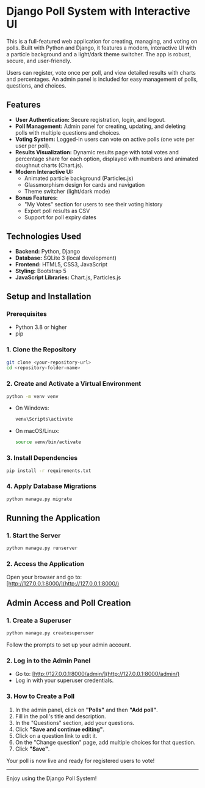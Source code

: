 # Django Poll System with Interactive UI

This is a full-featured web application for creating, managing, and voting on polls. Built with Python and Django, it features a modern, interactive UI with a particle background and a light/dark theme switcher. The app is robust, secure, and user-friendly.

Users can register, vote once per poll, and view detailed results with charts and percentages. An admin panel is included for easy management of polls, questions, and choices.

## Features

- **User Authentication:** Secure registration, login, and logout.
- **Poll Management:** Admin panel for creating, updating, and deleting polls with multiple questions and choices.
- **Voting System:** Logged-in users can vote on active polls (one vote per user per poll).
- **Results Visualization:** Dynamic results page with total votes and percentage share for each option, displayed with numbers and animated doughnut charts (Chart.js).
- **Modern Interactive UI:**
  - Animated particle background (Particles.js)
  - Glassmorphism design for cards and navigation
  - Theme switcher (light/dark mode)
- **Bonus Features:**
  - "My Votes" section for users to see their voting history
  - Export poll results as CSV
  - Support for poll expiry dates

## Technologies Used

- **Backend:** Python, Django
- **Database:** SQLite 3 (local development)
- **Frontend:** HTML5, CSS3, JavaScript
- **Styling:** Bootstrap 5
- **JavaScript Libraries:** Chart.js, Particles.js

## Setup and Installation

### Prerequisites

- Python 3.8 or higher
- pip

### 1. Clone the Repository

```bash
git clone <your-repository-url>
cd <repository-folder-name>
```

### 2. Create and Activate a Virtual Environment

```bash
python -m venv venv
```

- On Windows:
  ```bash
  venv\Scripts\activate
  ```
- On macOS/Linux:
  ```bash
  source venv/bin/activate
  ```

### 3. Install Dependencies

```bash
pip install -r requirements.txt
```

### 4. Apply Database Migrations

```bash
python manage.py migrate
```

## Running the Application

### 1. Start the Server

```bash
python manage.py runserver
```

### 2. Access the Application

Open your browser and go to:  
[http://127.0.0.1:8000/](http://127.0.0.1:8000/)

## Admin Access and Poll Creation

### 1. Create a Superuser

```bash
python manage.py createsuperuser
```

Follow the prompts to set up your admin account.

### 2. Log in to the Admin Panel

- Go to: [http://127.0.0.1:8000/admin/](http://127.0.0.1:8000/admin/)
- Log in with your superuser credentials.

### 3. How to Create a Poll

1. In the admin panel, click on **"Polls"** and then **"Add poll"**.
2. Fill in the poll's title and description.
3. In the "Questions" section, add your questions.
4. Click **"Save and continue editing"**.
5. Click on a question link to edit it.
6. On the "Change question" page, add multiple choices for that question.
7. Click **"Save"**.

Your poll is now live and ready for registered users to vote!

---

Enjoy using the Django Poll System!

